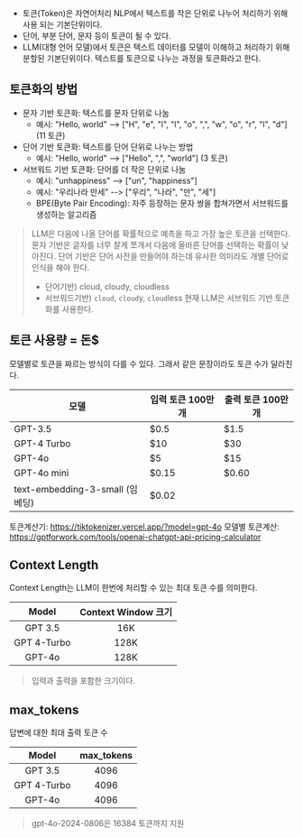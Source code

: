 
* 토큰(Token)은 자연어처리 NLP에서 텍스트를 작은 단위로 나누어 처리하기 위해 사용 되는 기본단위이다.
* 단어, 부분 단어, 문자 등이 토큰이 될 수 있다.
* LLM(대형 언어 모델)에서 토큰은 텍스트 데이터를 모델이 이해하고 처리하기 위해 분할된 기본단위이다. 텍스트를 토큰으로 나누는 과정을 토큰화라고 한다.

## 토큰화의 방법  
- 문자 기반 토큰화: 텍스트를 문자 단위로 나눔
	- 예시: "Hello, world" --> ["H", "e", "l", "l", "o", ",", "w", "o", "r", "l", "d"] (11 토큰)
- 단어 기반 토큰화: 텍스트를 단어 단위로 나누는 방법
	- 예시: "Hello, world" --> ["Hello", ",", "world"] (3 토큰)
- 서브워드 기반 토큰화: 단어를 더 작은 단위로 나눔
	- 예시: "unhappiness" --> ["un", "happiness"]
	- 예시: "우리나라 만세" --> ["우리", "나라", "만", "세"]
	- BPE(Byte Pair Encoding): 자주 등장하는 문자 쌍을 합쳐가면서 서브워드를 생성하는 알고리즘

>LLM은 다음에 나올 단어를 확률적으로 예측을 하고 가장 높은 토큰을 선택한다.
  문자 기반은 글자를 너무 잘게 쪼개서 다음에 올바른 단어를 선택하는 확률이 낮아진다.
>단어 기반은 단어 사전을 만들어야 하는데 유사한 의미라도 개별 단어로 인식을 해야 한다. 
>- 단어기반) cloud, cloudy, cloudless
>- 서브워드기반) `cloud`, `cloud`y, `cloud`less
>현재 LLM은 서브워드 기반 토큰화를 사용한다.


## 토큰 사용량 = 돈$
모델별로 토큰을 짜르는 방식이 다를 수 있다. 그래서 같은 문장이라도 토큰 수가 달라진다.

| 모델                           | 입력 토큰 100만 개 | 출력 토큰 100만 개 |
| ---------------------------- | ------------ | ------------ |
| GPT-3.5                      | $0.5         | $1.5         |
| GPT-4 Turbo                  | $10          | $30          |
| GPT-4o                       | $5           | $15          |
| GPT-4o mini                  | $0.15        | $0.60        |
| text-embedding-3-small (임베딩) | $0.02        |              |
토큰계산기: https://tiktokenizer.vercel.app/?model=gpt-4o
모델별 토큰계산: https://gptforwork.com/tools/openai-chatgpt-api-pricing-calculator


## Context Length
Context Length는 LLM이 한번에 처리할 수 있는 최대 토큰 수를 의미한다.

|    Model    | Context Window 크기 |
| :---------: | :---------------: |
|   GPT 3.5   |        16K        |
| GPT 4-Turbo |       128K        |
|   GPT-4o    |       128K        |
> 입력과 출력을 포함한 크기이다.


## max_tokens 
답변에 대한 최대 출력 토큰 수

|    Model    | max_tokens |
| :---------: | :--------: |
|   GPT 3.5   |    4096    |
| GPT 4-Turbo |    4096    |
|   GPT-4o    |    4096    |
> gpt-4o-2024-0806은 16384 토큰까지 지원